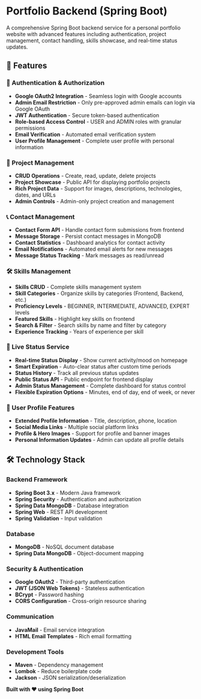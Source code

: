 # Portfolio Backend (Spring Boot)

A comprehensive Spring Boot backend service for a personal portfolio website with advanced features including authentication, project management, contact handling, skills showcase, and real-time status updates.

## 🚀 Features

### 🔐 Authentication & Authorization
- **Google OAuth2 Integration** - Seamless login with Google accounts
- **Admin Email Restriction** - Only pre-approved admin emails can login via Google OAuth
- **JWT Authentication** - Secure token-based authentication
- **Role-based Access Control** - USER and ADMIN roles with granular permissions
- **Email Verification** - Automated email verification system
- **User Profile Management** - Complete user profile with personal information

### 📁 Project Management
- **CRUD Operations** - Create, read, update, delete projects
- **Project Showcase** - Public API for displaying portfolio projects
- **Rich Project Data** - Support for images, descriptions, technologies, dates, and URLs
- **Admin Controls** - Admin-only project creation and management

### 📞 Contact Management
- **Contact Form API** - Handle contact form submissions from frontend
- **Message Storage** - Persist contact messages in MongoDB
- **Contact Statistics** - Dashboard analytics for contact activity
- **Email Notifications** - Automated email alerts for new messages
- **Message Status Tracking** - Mark messages as read/unread

### 🛠️ Skills Management
- **Skills CRUD** - Complete skills management system
- **Skill Categories** - Organize skills by categories (Frontend, Backend, etc.)
- **Proficiency Levels** - BEGINNER, INTERMEDIATE, ADVANCED, EXPERT levels
- **Featured Skills** - Highlight key skills on frontend
- **Search & Filter** - Search skills by name and filter by category
- **Experience Tracking** - Years of experience per skill

### 📍 Live Status Service
- **Real-time Status Display** - Show current activity/mood on homepage
- **Smart Expiration** - Auto-clear status after custom time periods
- **Status History** - Track all previous status updates
- **Public Status API** - Public endpoint for frontend display
- **Admin Status Management** - Complete dashboard for status control
- **Flexible Expiration Options** - Minutes, end of day, end of week, or never

### 👤 User Profile Features
- **Extended Profile Information** - Title, description, phone, location
- **Social Media Links** - Multiple social platform links
- **Profile & Hero Images** - Support for profile and banner images
- **Personal Information Updates** - Admin can update all profile details

## 🛠️ Technology Stack

### Backend Framework
- **Spring Boot 3.x** - Modern Java framework
- **Spring Security** - Authentication and authorization
- **Spring Data MongoDB** - Database integration
- **Spring Web** - REST API development
- **Spring Validation** - Input validation

### Database
- **MongoDB** - NoSQL document database
- **Spring Data MongoDB** - Object-document mapping

### Security & Authentication
- **Google OAuth2** - Third-party authentication
- **JWT (JSON Web Tokens)** - Stateless authentication
- **BCrypt** - Password hashing
- **CORS Configuration** - Cross-origin resource sharing

### Communication
- **JavaMail** - Email service integration
- **HTML Email Templates** - Rich email formatting

### Development Tools
- **Maven** - Dependency management
- **Lombok** - Reduce boilerplate code
- **Jackson** - JSON serialization/deserialization



**Built with ❤️ using Spring Boot**